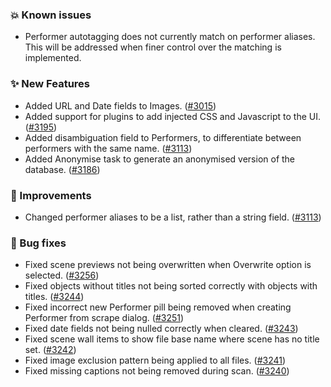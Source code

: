 ### 💥 Known issues
* Performer autotagging does not currently match on performer aliases. This will be addressed when finer control over the matching is implemented.

### ✨ New Features
* Added URL and Date fields to Images. ([#3015](https://github.com/stashapp/stash/pull/3015))
* Added support for plugins to add injected CSS and Javascript to the UI. ([#3195](https://github.com/stashapp/stash/pull/3195))
* Added disambiguation field to Performers, to differentiate between performers with the same name. ([#3113](https://github.com/stashapp/stash/pull/3113))
* Added Anonymise task to generate an anonymised version of the database. ([#3186](https://github.com/stashapp/stash/pull/3186))

### 🎨 Improvements
* Changed performer aliases to be a list, rather than a string field. ([#3113](https://github.com/stashapp/stash/pull/3113))

### 🐛 Bug fixes
* Fixed scene previews not being overwritten when Overwrite option is selected. ([#3256](https://github.com/stashapp/stash/pull/3256))
* Fixed objects without titles not being sorted correctly with objects with titles. ([#3244](https://github.com/stashapp/stash/pull/3244))
* Fixed incorrect new Performer pill being removed when creating Performer from scrape dialog. ([#3251](https://github.com/stashapp/stash/pull/3251))
* Fixed date fields not being nulled correctly when cleared. ([#3243](https://github.com/stashapp/stash/pull/3243))
* Fixed scene wall items to show file base name where scene has no title set. ([#3242](https://github.com/stashapp/stash/pull/3242))
* Fixed image exclusion pattern being applied to all files. ([#3241](https://github.com/stashapp/stash/pull/3241))
* Fixed missing captions not being removed during scan. ([#3240](https://github.com/stashapp/stash/pull/3240))